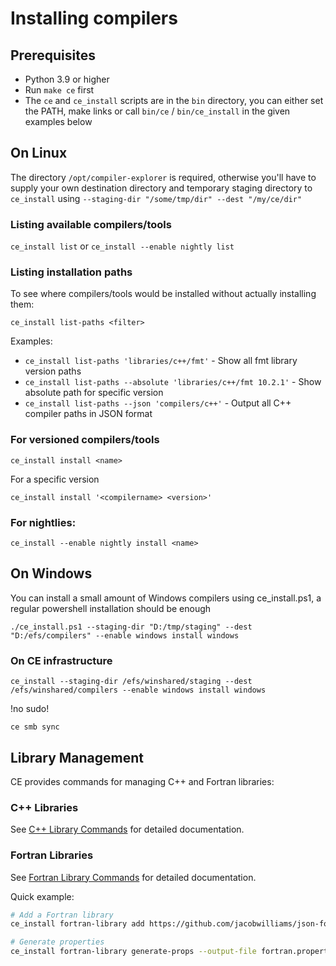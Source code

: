 # Installing compilers

## Prerequisites

* Python 3.9 or higher
* Run `make ce` first
* The `ce` and `ce_install` scripts are in the `bin` directory, you can either set the PATH, make links or call `bin/ce` / `bin/ce_install` in the given examples below

## On Linux

The directory `/opt/compiler-explorer` is required, otherwise you'll have to supply your own destination directory and temporary staging directory to `ce_install` using `--staging-dir "/some/tmp/dir" --dest "/my/ce/dir"`

### Listing available compilers/tools

`ce_install list` or `ce_install --enable nightly list`

### Listing installation paths

To see where compilers/tools would be installed without actually installing them:

`ce_install list-paths <filter>`

Examples:
- `ce_install list-paths 'libraries/c++/fmt'` - Show all fmt library version paths
- `ce_install list-paths --absolute 'libraries/c++/fmt 10.2.1'` - Show absolute path for specific version
- `ce_install list-paths --json 'compilers/c++'` - Output all C++ compiler paths in JSON format

### For versioned compilers/tools

`ce_install install <name>`

For a specific version

`ce_install install '<compilername> <version>'`

### For nightlies:

`ce_install --enable nightly install <name>`

## On Windows

You can install a small amount of Windows compilers using ce_install.ps1, a regular powershell installation should be enough

`./ce_install.ps1 --staging-dir "D:/tmp/staging" --dest "D:/efs/compilers" --enable windows install windows`

### On CE infrastructure

`ce_install --staging-dir /efs/winshared/staging --dest /efs/winshared/compilers --enable windows install windows`

!no sudo!

`ce smb sync`

## Library Management

CE provides commands for managing C++ and Fortran libraries:

### C++ Libraries

See [C++ Library Commands](cpp_library_commands.md) for detailed documentation.

### Fortran Libraries

See [Fortran Library Commands](fortran_library_commands.md) for detailed documentation.

Quick example:
```bash
# Add a Fortran library
ce_install fortran-library add https://github.com/jacobwilliams/json-fortran 8.3.0

# Generate properties
ce_install fortran-library generate-props --output-file fortran.properties
```

